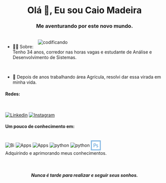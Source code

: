 <h1 align="center">Olá 🖖, Eu sou Caio Madeira</h1>
<h3 align="center">Me aventurando por este novo mundo.</h3>
<br>
<img align = "right" alt="codificando" width="400" src="https://camo.githubusercontent.com/5ddf73ad3a205111cf8c686f687fc216c2946a75005718c8da5b837ad9de78c9/68747470733a2f2f7468756d62732e6766796361742e636f6d2f4576696c4e657874446576696c666973682d736d616c6c2e676966 "/>
</n>


- 👨‍💻 Sobre: Tenho 34 anos, corredor nas horas vagas e estudante de Análise e Desenvolvimento de Sistemas.
</br>

- 🌱 Depois de anos trabalhando área Agrícula, resolvi dar essa virada em minha vida.


<h4 align="left">Redes:</h4>
<br>

[![Linkedin](https://img.shields.io/badge/LinkedIn-0077B5?style=for-the-badge&logo=linkedin&logoColor=white)](https://www.linkedin.com/in/caiocmadeira/)
[![Instagram](https://img.shields.io/badge/Instagram-E4405F?style=for-the-badge&logo=instagram&logoColor=white)](https://www.instagram.com/caio.cmadeira/)

<h4 align="left">Um pouco de conhecimento em:</h4>

<div style = "display: inline_block"><br/>
<img align="center" alt= "Bi" src="https://github.com/microsoft/PowerBI-Icons/raw/main/PNG/Power-BI.png " height="32" width="32"/>
<img align="center" alt= "Apps" src="https://github.com/microsoft/PowerBI-Icons/raw/main/PNG/Power-Apps-Colored.png " height="32" width="32"/>
<img align="center" alt= "Apps" src="https://github.com/microsoft/PowerBI-Icons/raw/main/PNG/Power-Automate-Colored.png " height="32" width="32"/>
<img align= "center" alt= "python" src="https://res.cloudinary.com/practicaldev/image/fetch/s--M7exMqsc--/c_limit,f_auto,fl_progressive,q_80,w_192/https://dev-to-uploads.s3.amazonaws.com/uploads/badge/badge_image/20/57795360-bec24f00-7713-11e9-9516-20f5f5d0f034.png" height="42" width="42" />
<img align= "center" alt= "python" src="https://www.vectorlogo.zone/logos/figma/figma-icon.svg" height="32" width="32" />
<img align= "center" alt= "python" src="https://raw.githubusercontent.com/devicons/devicon/master/icons/photoshop/photoshop-line.svg" height="32" width="32" /></br>
<h15 align="left">Adquirindo e aprimorando meus conhecimentos.</h15>

</div>
</br>
</br>


 <h5 align="center">Nunca é tarde para realizar e seguir seus sonhos.</h5> 

